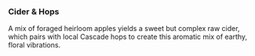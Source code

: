 <h3 class="panels--title green"><b>Cider &amp; Hops</b></h3>

A mix of foraged heirloom apples yields a sweet but complex raw cider, which pairs with local Cascade hops to create this aromatic mix of earthy, floral vibrations.